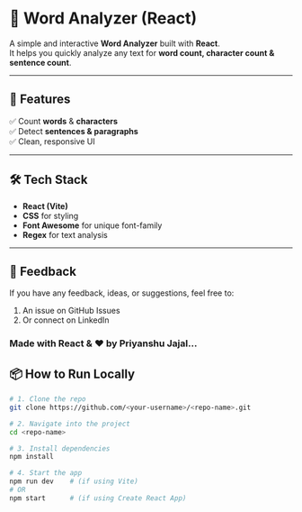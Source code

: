 # 📝 Word Analyzer (React)

A simple and interactive **Word Analyzer** built with **React**.  
It helps you quickly analyze any text for **word count, character count & sentence count**.  

---

## 🚀 Features  

✅ Count **words** & **characters**  
✅ Detect **sentences & paragraphs**  
✅ Clean, responsive UI  

---

## 🛠 Tech Stack  

- **React (Vite)**  
- **CSS** for styling
- **Font Awesome** for unique font-family
- **Regex** for text analysis
  
---

## 💬 Feedback
If you have any feedback, ideas, or suggestions, feel free to:<br>
1. An issue on GitHub Issues <br>
2. Or connect on LinkedIn


### Made with React & ❤️ by Priyanshu Jajal...


## 📦 How to Run Locally  

```bash
# 1. Clone the repo
git clone https://github.com/<your-username>/<repo-name>.git

# 2. Navigate into the project
cd <repo-name>

# 3. Install dependencies
npm install

# 4. Start the app
npm run dev    # (if using Vite)
# OR
npm start      # (if using Create React App)
